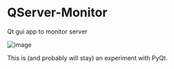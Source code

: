 # QServer-Monitor
Qt gui app to monitor server

![image](https://github.com/Odizinne/QServer-Monitor/assets/102679854/424c545c-7ac9-40e3-9475-7c4fd415dd48)

This is (and probably will stay) an experiment with PyQt.
